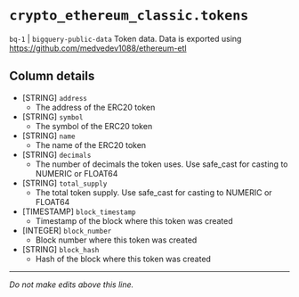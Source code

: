 # `crypto_ethereum_classic.tokens`
`bq-1` | `bigquery-public-data`
Token data.
Data is exported using https://github.com/medvedev1088/ethereum-etl

## Column details
* [STRING]    `address`
  - The address of the ERC20 token
* [STRING]    `symbol`
  - The symbol of the ERC20 token
* [STRING]    `name`
  - The name of the ERC20 token
* [STRING]    `decimals`
  - The number of decimals the token uses. Use safe_cast for casting to NUMERIC or FLOAT64
* [STRING]    `total_supply`
  - The total token supply. Use safe_cast for casting to NUMERIC or FLOAT64
* [TIMESTAMP] `block_timestamp`
  - Timestamp of the block where this token was created
* [INTEGER]   `block_number`
  - Block number where this token was created
* [STRING]    `block_hash`
  - Hash of the block where this token was created

-------------------------------------------------------------------------------
*Do not make edits above this line.*
